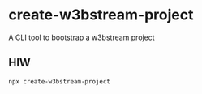 # create-w3bstream-project

A CLI tool to bootstrap a w3bstream project

## HIW

```bash
npx create-w3bstream-project
```
